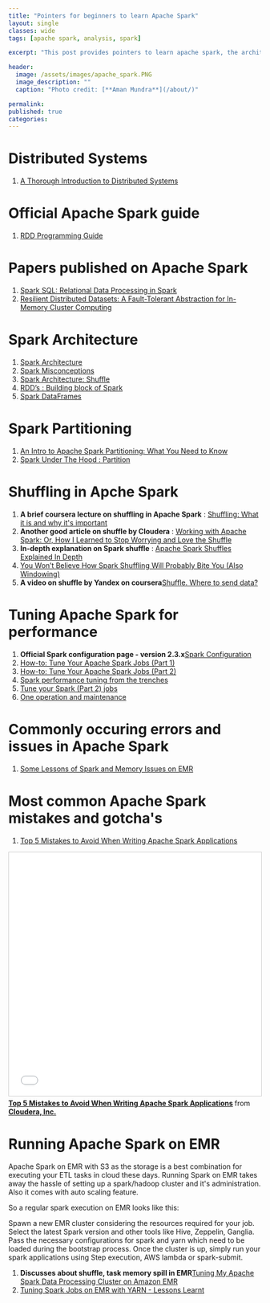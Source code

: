 ```yaml
---
title: "Pointers for beginners to learn Apache Spark"
layout: single
classes: wide
tags: [apache spark, analysis, spark]

excerpt: "This post provides pointers to learn apache spark, the architecture of spark and concepts related to it."

header:
  image: /assets/images/apache_spark.PNG
  image_description: ""
  caption: "Photo credit: [**Aman Mundra**](/about/)"

permalink:
published: true
categories: 
---
```


# Distributed Systems
1. [A Thorough Introduction to Distributed Systems](https://hackernoon.com/a-thorough-introduction-to-distributed-systems-3b91562c9b3c)
&NewLine;


# Official Apache Spark guide
1. [RDD Programming Guide](http://spark.apache.org/docs/latest/rdd-programming-guide.html)
&NewLine;


# Papers published on Apache Spark
1. [Spark SQL: Relational Data Processing in Spark](http://people.csail.mit.edu/matei/papers/2015/sigmod_spark_sql.pdf)
2. [Resilient Distributed Datasets: A Fault-Tolerant Abstraction for In-Memory Cluster Computing](http://people.csail.mit.edu/matei/papers/2012/nsdi_spark.pdf)
&NewLine;


# Spark Architecture
1. [Spark Architecture](https://0x0fff.com/spark-architecture/)
2. [Spark Misconceptions](https://0x0fff.com/spark-misconceptions/)
3. [Spark Architecture: Shuffle](https://0x0fff.com/spark-architecture-shuffle/)
4. [RDD’s : Building block of Spark](https://medium.com/@thejasbabu/rdds-building-block-of-spark-bf16136afbc6)
5. [Spark DataFrames](https://medium.com/@thejasbabu/spark-dataframes-10c349de04c)
&NewLine;


# Spark Partitioning
1. [An Intro to Apache Spark Partitioning: What You Need to Know](https://dzone.com/articles/an-intro-to-apache-spark-partitioning-what-you-nee)
2. [Spark Under The Hood : Partition](https://medium.com/@thejasbabu/spark-under-the-hood-partition-d386aaaa26b7)
&NewLine;


# Shuffling in Apche Spark
1. **A brief coursera lecture on shuffling in Apache Spark** : [Shuffling: What it is and why it's important](https://www.coursera.org/lecture/scala-spark-big-data/shuffling-what-it-is-and-why-its-important-bT1YR)
2. **Another good article on shuffle by Cloudera** : [Working with Apache Spark: Or, How I Learned to Stop Worrying and Love the Shuffle](http://blog.cloudera.com/blog/2015/05/working-with-apache-spark-or-how-i-learned-to-stop-worrying-and-love-the-shuffle/)
3. **In-depth explanation on Spark shuffle** : [Apache Spark Shuffles Explained In Depth](http://hydronitrogen.com/apache-spark-shuffles-explained-in-depth.html)
4. [You Won’t Believe How Spark Shuffling Will Probably Bite You (Also Windowing)](https://medium.com/@foundev/you-won-t-believe-how-spark-shuffling-will-probably-bite-you-also-windowing-e39d07bf754e)
5. **A video on shuffle by Yandex on coursera**[Shuffle. Where to send data?](https://www.coursera.org/lecture/big-data-analysis/shuffle-where-to-send-data-qUmiz)
&NewLine;


# Tuning Apache Spark for performance
1. **Official Spark configuration page - version 2.3.x**[Spark Configuration](http://spark.apache.org/docs/latest/configuration.html#compression-and-serialization)
1. [How-to: Tune Your Apache Spark Jobs (Part 1)](http://blog.cloudera.com/blog/2015/03/how-to-tune-your-apache-spark-jobs-part-1/)
2. [How-to: Tune Your Apache Spark Jobs (Part 2)](http://blog.cloudera.com/blog/2015/03/how-to-tune-your-apache-spark-jobs-part-2/)
3. [Spark performance tuning from the trenches](https://medium.com/teads-engineering/spark-performance-tuning-from-the-trenches-7cbde521cf60)
4. [Tune your Spark (Part 2) jobs](https://www.linkedin.com/pulse/tune-spark-jobs-2-chaaranpall-lambba/)
5. [One operation and maintenance](http://bigdatatn.blogspot.com/2017/06/spark-optimization.html?_sm_au_=iVVWqPTfRq1MfR7H)
&NewLine;


# Commonly occuring errors and issues in Apache Spark
1. [Some Lessons of Spark and Memory Issues on EMR](http://top-performance.blogspot.com/2018/03/some-lessons-of-spark-and-memory-issues.html?_sm_au_=iVVTLJSkSst0fqqF)
&NewLine;


# Most common Apache Spark mistakes and gotcha's
1. [Top 5 Mistakes to Avoid When Writing Apache Spark Applications](https://www.slideshare.net/cloudera/top-5-mistakes-to-avoid-when-writing-apache-spark-applications)
<iframe src="//www.slideshare.net/slideshow/embed_code/key/jwiwqfaY4CKI1N" width="595" height="485" 
frameborder="0" marginwidth="0" marginheight="0" scrolling="no" style="border:1px solid #CCC; 
border-width:1px; margin-bottom:5px; max-width: 100%;" allowfullscreen> </iframe> 
<div 
style="margin-bottom:5px"> <strong> 
<a href="//www.slideshare.net/cloudera/top-5-mistakes-to-avoid-when-writing-apache-spark-applications" 
title="Top 5 Mistakes to Avoid When Writing Apache Spark Applications" target="_blank">
Top 5 Mistakes to Avoid When Writing Apache Spark Applications</a> </strong> from <strong>
<a href="//www.slideshare.net/cloudera" target="_blank">Cloudera, Inc.</a></strong> 
</div>

# Running Apache Spark on EMR
Apache Spark on EMR with S3 as the storage is a best combination for executing your ETL tasks in cloud these days. 
Running Spark on EMR takes away the hassle of setting up a spark/hadoop cluster and it's administration. Also it comes with auto scaling feature.

So a regular spark execution on EMR looks like this: 

Spawn a new EMR cluster considering the resources required for your job. Select the latest Spark version and other tools like Hive, Zeppelin, Ganglia. 
Pass the necessary configurations for spark and yarn which need to be loaded during the bootstrap process. 
Once the cluster is up, simply run your spark applications using Step execution, AWS lambda or spark-submit. 

1. **Discusses about shuffle, task memory spill in EMR**[Tuning My Apache Spark Data Processing Cluster on Amazon EMR](https://aranair.github.io/posts/2017/03/10/tuning-my-apache-spark-cluster-on-aws-emr/)
2. [Tuning Spark Jobs on EMR with YARN - Lessons Learnt](https://www.richakhandelwal.com/tuning-your-spark-jobs/)

